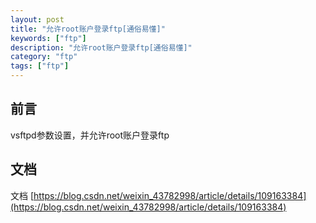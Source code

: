 ```yaml
---
layout: post
title: "允许root账户登录ftp[通俗易懂]"
keywords: ["ftp"]
description: "允许root账户登录ftp[通俗易懂]"
category: "ftp"
tags: ["ftp"]
---
```


## 前言
vsftpd参数设置，并允许root账户登录ftp


## 文档
文档 [https://blog.csdn.net/weixin_43782998/article/details/109163384](https://blog.csdn.net/weixin_43782998/article/details/109163384)

